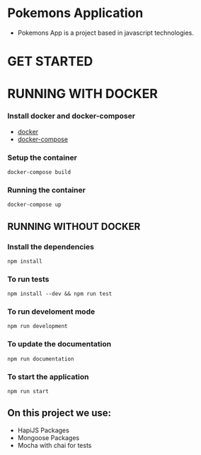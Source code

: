 # Pokemons Application

* Pokemons App is a project based in javascript technologies.

# GET STARTED  

# RUNNING WITH DOCKER
  
### Install docker and docker-composer

* [docker](https://docs.docker.com/engine/installation/)
* [docker-compose](https://docs.docker.com/compose/install/)


### Setup the container
    docker-compose build

### Running the container
    docker-compose up

## RUNNING WITHOUT DOCKER

### Install the dependencies
    npm install

### To run tests
    npm install --dev && npm run test

### To run develoment mode
    npm run development

### To update the documentation
    npm run documentation

### To start the application
    npm run start

## On this project we use:

- HapiJS Packages
- Mongoose Packages
- Mocha with chai for tests

